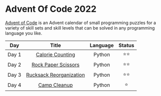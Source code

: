 # Advent Of Code 2022

[Advent of Code](https://adventofcode.com/2022) is an Advent calendar of small programming puzzles for a variety of skill sets and skill levels that can be solved in any programming language you like.

 Day | Title | Language | Status
:---:|:-----:|:--------:|:------:
Day 1 | [Calorie Counting](https://github.com/erikpeik/adventofcode2022/tree/master/day1) | Python | ⭐⭐
Day 2 | [Rock Paper Scissors](https://github.com/erikpeik/adventofcode2022/tree/master/day2) | Python | ⭐⭐
Day 3 | [Rucksack Reorganization](https://github.com/erikpeik/adventofcode2022/tree/master/day3) | Python | ⭐⭐
Day 4 | [Camp Cleanup](https://github.com/erikpeik/adventofcode2022/tree/master/day4) | Python | ⭐
